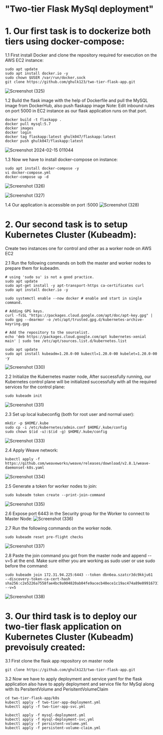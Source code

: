 # "Two-tier Flask MySql deployment"

# 1. Our first task is to dockerize both tiers using docker-compose:

1.1 First install Docker and clone the repository required for execution on the AWS EC2 instance:
```
sudo apt update
sudo apt install docker.io -y
sudo chown $USER /var/run/docker.sock
git clone https://github.com/ghulk123/two-tier-flask-app.git
```
![Screenshot (325)](https://github.com/ghulk123/Two-tier-Flask-mongoDb-deployment/assets/104766246/900e82c4-799b-4d64-898b-1ef38c58849d)

1.2 Build the flask image with the help of Dockerfile and pull the MySQL image from DockerHub, also push flaskapp image
   Note: Edit inbound rules on port 5000 in EC2 instance as our flask application runs on that port.  
```
docker build -t flaskapp .
docker pull mysql:5.7
docker images
docker login
docker tag flaskapp:latest ghulk047/flaskapp:latest
docker push ghulk047/flaskapp:latest
```
![Screenshot 2024-02-15 011044](https://github.com/ghulk123/Two-tier-Flask-mongoDb-deployment/assets/104766246/ea229dea-ed5e-4203-96f3-29ac691740ed)

1.3 Now we have to install docker-compose on instance:
```
sudo apt install docker-compose -y
vi docker-compose.yml
docker-compose up -d
```
![Screenshot (326)](https://github.com/ghulk123/Two-tier-Flask-mongoDb-deployment/assets/104766246/4dc45b53-47c3-46d3-a90b-ec32e25c6fca)

![Screenshot (327)](https://github.com/ghulk123/Two-tier-Flask-mongoDb-deployment/assets/104766246/9e019008-9683-4adb-a279-f735bee06733)

1.4 Our application is accessible on port <public-ip>:5000
![Screenshot (328)](https://github.com/ghulk123/Two-tier-Flask-mongoDb-deployment/assets/104766246/595e6ff3-5cf5-4619-b4fb-d277f59a3d53)

# 2. Our second task is to setup Kubernetes Cluster (Kubeadm):
Create two instances one for control and other as a worker node on AWS EC2

2.1 Run the following commands on both the master and worker nodes to prepare them for kubeadm.
```
# using 'sudo su' is not a good practice.
sudo apt update
sudo apt-get install -y apt-transport-https ca-certificates curl
sudo apt install docker.io -y

sudo systemctl enable --now docker # enable and start in single command.

# Adding GPG keys.
curl -fsSL "https://packages.cloud.google.com/apt/doc/apt-key.gpg" | sudo gpg --dearmor -o /etc/apt/trusted.gpg.d/kubernetes-archive-keyring.gpg

# Add the repository to the sourcelist.
echo 'deb https://packages.cloud.google.com/apt kubernetes-xenial main' | sudo tee /etc/apt/sources.list.d/kubernetes.list

sudo apt update 
sudo apt install kubeadm=1.20.0-00 kubectl=1.20.0-00 kubelet=1.20.0-00 -y
```
![Screenshot (330)](https://github.com/ghulk123/Two-tier-Flask-mongoDb-deployment/assets/104766246/f69f6905-60ca-406a-87b0-7bc59ac73fd8)

2.2 Initialize the Kubernetes master node, After successfully running, our Kubernetes control plane will be initialized successfully with all the required services for the control plane:
```
sudo kubeadm init
```
![Screenshot (331)](https://github.com/ghulk123/Two-tier-Flask-mongoDb-deployment/assets/104766246/45ca84c9-94f2-4e1a-8bd6-cef1de708e38)

2.3 Set up local kubeconfig (both for root user and normal user):
```
mkdir -p $HOME/.kube
sudo cp -i /etc/kubernetes/admin.conf $HOME/.kube/config
sudo chown $(id -u):$(id -g) $HOME/.kube/config
```
![Screenshot (333)](https://github.com/ghulk123/Two-tier-Flask-mongoDb-deployment/assets/104766246/725362d7-2efe-4bbb-a4fa-fd148eabc53b)

2.4 Apply Weave network:
```
kubectl apply -f https://github.com/weaveworks/weave/releases/download/v2.8.1/weave-daemonset-k8s.yaml
```
![Screenshot (334)](https://github.com/ghulk123/Two-tier-Flask-mongoDb-deployment/assets/104766246/61795cc5-5630-4f42-ace7-f8b22d32f090)

2.5 Generate a token for worker nodes to join:
```
sudo kubeadm token create --print-join-command
```
![Screenshot (335)](https://github.com/ghulk123/Two-tier-Flask-mongoDb-deployment/assets/104766246/b5b1af98-854a-4801-94f9-88ca38578808)

2.6 Expose port 6443 in the Security group for the Worker to connect to Master Node:
![Screenshot (336)](https://github.com/ghulk123/Two-tier-Flask-mongoDb-deployment/assets/104766246/38db6af0-a09f-4eaf-95ff-60202225423f)

2.7 Run the following commands on the worker node.
```
sudo kubeadm reset pre-flight checks
```
![Screenshot (337)](https://github.com/ghulk123/Two-tier-Flask-mongoDb-deployment/assets/104766246/d205dcc2-97ba-41f5-a21a-2253eddfeb53)

2.8 Paste the join command you got from the master node and append --v=5 at the end. Make sure either you are working as sudo user or use sudo before the command:
```
sudo kubeadm join 172.31.94.225:6443 --token dbn6ea.szatcr3dc9kkju61     --discovery-token-ca-cert-hash sha256:c2e5226a7558fae4bc9a904820ab04fe9acecb40ece1c19ac474a89e09916731 --v=5
```
![Screenshot (338)](https://github.com/ghulk123/Two-tier-Flask-mongoDb-deployment/assets/104766246/08423f7a-dfc5-4b75-ac39-286edfed0514)

# 3. Our third task is to deploy our two-tier flask application on Kubernetes Cluster (Kubeadm) prevoisuly created:

3.1 First clone the flask app repository on master node
```
git clone https://github.com/ghulk123/two-tier-flask-app.git
```

3.2 Now we have to apply deployment and service yaml for the flask application also have to apply deployment and service file for MySql along with its PersitentVolume and PerisitentVolumeClaim
```
cd two-tier-flask-app/k8s
kubectl apply -f two-tier-app-deployment.yml
kubectl apply -f two-tier-app-svc.yml
```

```
kubectl apply -f mysql-deployment.yml
kubectl apply -f mysql-deployment-svc.yml
kubectl apply -f persistent-volume.yml
kubectl apply -f persistent-volume-claim.yml
```
